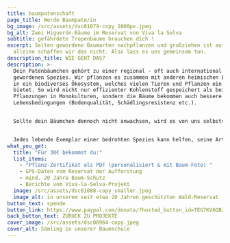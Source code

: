 ```yaml
---
title: baumpatenschaft
page_title: Werde Baumpate/in
bg_image: /src/assets/dsc01079-copy_2000px.jpeg
bg_alt: Zwei Higuerón-Bäume im Reservat von Viva la Selva
subtitle: gefährdete Tropenbäume brauchen dich !
excerpt: Selten gewordene Baumarten nachpflanzen und großziehen ist aufwändig -
  alleine schaffen wir das nicht. Also lass es uns gemeinsam tun.
description_title: WIE GEHT DAS?
description: >-
  Dein Patenbäumchen gehört zu einer regional - oft auch international - selten
  gewordenen Spezies. Wir pflanzen es zusammen mit anderen heimischen Baumarten
  in ein biodiverses Ökosystem, welches vielen Tieren und Pflanzen ein Zuhause
  bietet. So wird nicht nur effizienter Kohlenstoff gespeichert als bei
  Pflanzungen in Monokulturen, sondern die Bäume bekommen auch bessere
  Lebensbedingungen (Bodenqualität, Schädlingsresistenz etc.). 


  Sollte dein Bäumchen dennoch nicht anwachsen, wird es von uns selbstverständlich nachgepflanzt. Wir schützen diese Bäume mindestens 20 Jahre lang. 


  Jedes lebende Exemplar einer bedrohten Spezies kann helfen, seine Art für die Region und ihr tropisches Ökosystem zu erhalten.
what_you_get:
  title: "Für 30€ bekommst du:"
  list_items:
    - "Pflanz-Zertifikat als PDF (personalisiert & mit Baum-Foto) "
    - GPS-Daten vom Reservat der Aufforstung
    - mind. 20 Jahre Baum-Schutz
    - Berichte vom Viva-la-Selva-Projekt
  image: /src/assets/dsc01088-copy_smaller.jpeg
  image_alt: in unserem seit etwa 20 Jahren geschützten Wald-Reservat
button_text: spende
button_link: https://www.paypal.com/donate/?hosted_button_id=TEG7KV6QBZ9DQ
back_button_text: ZURUCK ZU PROJEKTE
cover_image: /src/assets/dsc00964-copy.jpeg
cover_alt: Sämling in unserer Baumschule
---
```

